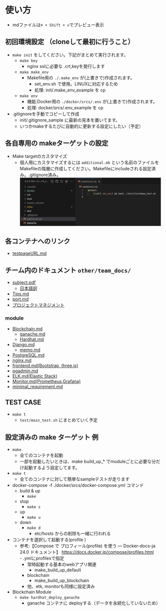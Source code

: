 
# 使い方

- mdファイルは`⌘ + Shift + v`でプレビュー表示

## 初回環境設定 （cloneして最初に行うこと）

- `make init` をしてください。下記がまとめて実行されます。
  - `make key`
    - nginx sslに必要な .crt,keyを発行します
  - `make make_env`
    - Makefile用の `./.make_env` が(上書きで)作成されます。
      - set_env.sh で使用。LINUXに対応するため
      - 処理: init/.make_env_example を cp 
  - `make env`
    - 機能:Docker用の `./docker/srcs/.env` が(上書きで)作成されます。
    - 処理: docker/srcs/.env_example を cp 
- .gitignoreを手動でコピーして作成
  - init/.gitignore_sample に最新の見本を置いてます。
  - いつかmakeするたびに自動的に更新する設定にしたい（予定）

## 各自専用の makeターゲットの設定

- Make targetのカスタマイズ
  - 個人用にカスタマイズするには `additional.mk` という名前のファイルを Makefileの階層に作成してください。Makefileにincludeされる設定済み。.gitignore済み。
![](<other/team_docs/img/スクリーンショット 2024-03-21 4.08.06.png>)

## 各コンテナへのリンク

- [testpageURL.md](other/team_docs/testpageURL.md)

## チーム内のドキュメント `other/team_docs/`

- [subject.pdf](other/subject/en.subject.pdf)  
  - [日本語訳](other/subject/subject.md)
- [Tips.md](other/team_docs/Tips.md)
- [port.md](other/team_docs/port.md)
- [プロジェクトマネジメント](other/team_docs/pm/pm_readme.md)

### module

- [Blockchain.md](other/team_docs/Blockchain.md)
  - [ganache.md](other/team_docs/ganache.md)
  - [Hardhat.md](other/team_docs/Hardhat.md) 
- [Django.md](other/team_docs/Django.md)
  - [memo.md](docker/srcs/uwsgi-django/sphinx/sphinx-memo.md) 
- [PostgreSQL.md](other/team_docs/PostgreSQL.md)
- [nginx.md](other/team_docs/nginx.md)
- [frontend.md(Bootstrap, three.js)](other/team_docs/frontend.md)
- [pgadmin.md](other/team_docs/pgadmin.md)
- [ELK.md(Elastic Stack)](other/team_docs/ELK.md)
- [Monitor.md(Prometheus,Grafana)](other/team_docs/Monitor.md)
- [minimal_requirement.md](other/team_docs/minimal_requirement.md)

## TEST CASE

- `make t`
  - `test/main_test.sh` にまとめていく予定

## 設定済みの make ターゲット 例 

- `make`  
  - 全てのコンテナを起動
  - 一部を起動したいときは、make build_up_* でmoduleごとに必要な分だけ起動するよう設定してます。
- `make t`
  - 全てのコンテナに対して簡単なsampleテストが走ります
- docker-compose -f ./docker/srcs/docker-compose.yml コマンド
  - build & up
    - `make`  
  - stop  
    - `make s`  
  - up  
    - `make u`  
  - down  
    - `make d`  
      - etc/hosts からの削除も一緒に行われる  
- コンテナを選択して起動する(profile )
  - 参考:【Compose で プロフィール(profile) を使う — Docker-docs-ja 24.0 ドキュメント】 https://docs.docker.jp/compose/profiles.html
　- .ymlにprofilesで指定
    - 常時起動する基本のwebアプリ関連
      - make_build_up_default
    - blockchain
      - make_build_up_blockchain
    - 他、etk, monitorも同様に設定済み  
- Blockchain Module
  - `make hardhat_deploy_ganache`
    - ganache コンテナに deployする（データを永続化していないため）
